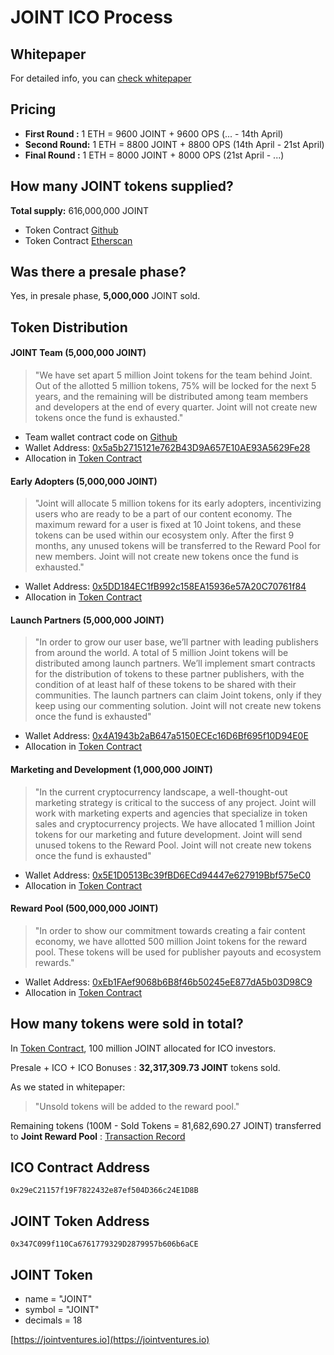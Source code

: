 # JOINT ICO Process 

## Whitepaper
For detailed info, you can [check whitepaper](https://jointventures.io/wp.pdf)

## Pricing 
- **First Round :** 1 ETH = 9600 JOINT + 9600 OPS (... - 14th April) 
- **Second Round:** 1 ETH = 8800 JOINT + 8800 OPS (14th April - 21st April) 
- **Final Round :** 1 ETH = 8000 JOINT + 8000 OPS (21st April - ...)

## How many JOINT tokens supplied?
**Total supply:** 616,000,000 JOINT  

- Token Contract [Github](https://github.com/JointVentures/JointContracts/blob/312e1ac82a53d070c6220d2af1b7e04879692b8c/JointToken.sol#L33) 
- Token Contract [Etherscan](https://etherscan.io/address/0x347C099f110Ca6761779329D2879957b606b6aCE#code)

## Was there a presale phase?
Yes, in presale phase, **5,000,000** JOINT sold.

## Token Distribution
#### JOINT Team (5,000,000 JOINT)
> "We have set apart 5 million Joint tokens for the team behind Joint. Out of the allotted 5 million
tokens, 75% will be locked for the next 5 years, and the remaining will be distributed among
team members and developers at the end of every quarter.
Joint will not create new tokens once the fund is exhausted."

- Team wallet contract code on [Github](https://github.com/JointVentures/JointContracts/blob/master/JointTeam.sol) 
- Wallet Address: [0x5a5b2715121e762B43D9A657E10AE93A5629Fe28](https://etherscan.io/address/0x5a5b2715121e762B43D9A657E10AE93A5629Fe28)
- Allocation in [Token Contract](https://github.com/JointVentures/JointContracts/blob/312e1ac82a53d070c6220d2af1b7e04879692b8c/JointToken.sol#L12)

#### Early Adopters (5,000,000 JOINT)
> "Joint will allocate 5 million tokens for its early adopters, incentivizing users who are ready to be
a part of our content economy. The maximum reward for a user is fixed at 10 Joint tokens, and
these tokens can be used within our ecosystem only.
After the first 9 months, any unused tokens will be transferred to the Reward Pool for new
members. Joint will not create new tokens once the fund is exhausted."

- Wallet Address: [0x5DD184EC1fB992c158EA15936e57A20C70761f84](https://etherscan.io/address/0x5DD184EC1fB992c158EA15936e57A20C70761f84)
- Allocation in [Token Contract](https://github.com/JointVentures/JointContracts/blob/312e1ac82a53d070c6220d2af1b7e04879692b8c/JointToken.sol#L10)

#### Launch Partners (5,000,000 JOINT) 
> "In order to grow our user base, we’ll partner with leading publishers from around the world. A
total of 5 million Joint tokens will be distributed among launch partners. We’ll implement smart
contracts for the distribution of tokens to these partner publishers, with the condition of at least
half of these tokens to be shared with their communities. The launch partners can claim Joint
tokens, only if they keep using our commenting solution.
Joint will not create new tokens once the fund is exhausted"

- Wallet Address: [0x4A1943b2aB647a5150ECEc16D6Bf695f10D94E0E](https://etherscan.io/address/0x4A1943b2aB647a5150ECEc16D6Bf695f10D94E0E)
- Allocation in [Token Contract](https://github.com/JointVentures/JointContracts/blob/312e1ac82a53d070c6220d2af1b7e04879692b8c/JointToken.sol#L11)

#### Marketing and Development (1,000,000 JOINT)
> "In the current cryptocurrency landscape, a well-thought-out marketing strategy is critical to the
success of any project. Joint will work with marketing experts and agencies that specialize in
token sales and cryptocurrency projects. We have allocated 1 million Joint tokens for our
marketing and future development. Joint will send unused tokens to the Reward Pool.
Joint will not create new tokens once the fund is exhausted"

- Wallet Address: [0x5E1D0513Bc39fBD6ECd94447e627919Bbf575eC0](https://etherscan.io/address/0x5E1D0513Bc39fBD6ECd94447e627919Bbf575eC0)
- Allocation in [Token Contract](https://github.com/JointVentures/JointContracts/blob/312e1ac82a53d070c6220d2af1b7e04879692b8c/JointToken.sol#L13)

#### Reward Pool (500,000,000 JOINT)
> "In order to show our commitment towards creating a fair content economy, we have allotted
500 million Joint tokens for the reward pool. These tokens will be used for publisher payouts
and ecosystem rewards."

- Wallet Address: [0xEb1FAef9068b6B8f46b50245eE877dA5b03D98C9](https://etherscan.io/address/0xEb1FAef9068b6B8f46b50245eE877dA5b03D98C9)
- Allocation in [Token Contract](https://github.com/JointVentures/JointContracts/blob/312e1ac82a53d070c6220d2af1b7e04879692b8c/JointToken.sol#L8)

## How many tokens were sold in total? 
In [Token Contract](https://github.com/JointVentures/JointContracts/blob/312e1ac82a53d070c6220d2af1b7e04879692b8c/JointToken.sol#L9), 100 million JOINT allocated for ICO investors.

Presale + ICO + ICO Bonuses : **32,317,309.73 JOINT** tokens sold.

As we stated in whitepaper:
> "Unsold tokens will be added to the reward pool."

Remaining tokens (100M - Sold Tokens = 81,682,690.27 JOINT) transferred to **Joint Reward Pool** : [Transaction Record](https://etherscan.io/tx/0x865e2a56426b05543872fb9b8fcb4b5e3c92023b518cab85fca3514e9010acc7)


## ICO Contract Address

```
0x29eC21157f19F7822432e87ef504D366c24E1D8B
```

## JOINT Token Address

```
0x347C099f110Ca6761779329D2879957b606b6aCE
```

## JOINT Token

* name = "JOINT"
* symbol = "JOINT"
* decimals = 18


[https://jointventures.io](https://jointventures.io)